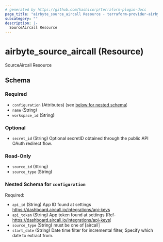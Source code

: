 ```yaml
---
# generated by https://github.com/hashicorp/terraform-plugin-docs
page_title: "airbyte_source_aircall Resource - terraform-provider-airbyte"
subcategory: ""
description: |-
  SourceAircall Resource
---
```


# airbyte_source_aircall (Resource)

SourceAircall Resource



<!-- schema generated by tfplugindocs -->
## Schema

### Required

- `configuration` (Attributes) (see [below for nested schema](#nestedatt--configuration))
- `name` (String)
- `workspace_id` (String)

### Optional

- `secret_id` (String) Optional secretID obtained through the public API OAuth redirect flow.

### Read-Only

- `source_id` (String)
- `source_type` (String)

<a id="nestedatt--configuration"></a>
### Nested Schema for `configuration`

Required:

- `api_id` (String) App ID found at settings https://dashboard.aircall.io/integrations/api-keys
- `api_token` (String) App token found at settings (Ref- https://dashboard.aircall.io/integrations/api-keys)
- `source_type` (String) must be one of [aircall]
- `start_date` (String) Date time filter for incremental filter, Specify which date to extract from.


